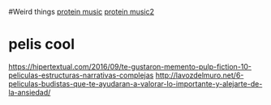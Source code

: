#Weird things
[protein music](http://www.genodics.net)
[protein music2](http://vodaflor.com/crbst_18.html)

# pelis cool
https://hipertextual.com/2016/09/te-gustaron-memento-pulp-fiction-10-peliculas-estructuras-narrativas-complejas
http://lavozdelmuro.net/6-peliculas-budistas-que-te-ayudaran-a-valorar-lo-importante-y-alejarte-de-la-ansiedad/